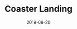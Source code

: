 ---
title: Coaster Landing
description: Landing page site for Coaster App startup.
builtWith: React, Gatsby and GraphQL
url: https://coastertech.com/
github: https://github.com/sh786/coaster-landing
date: 2019-08-20
---